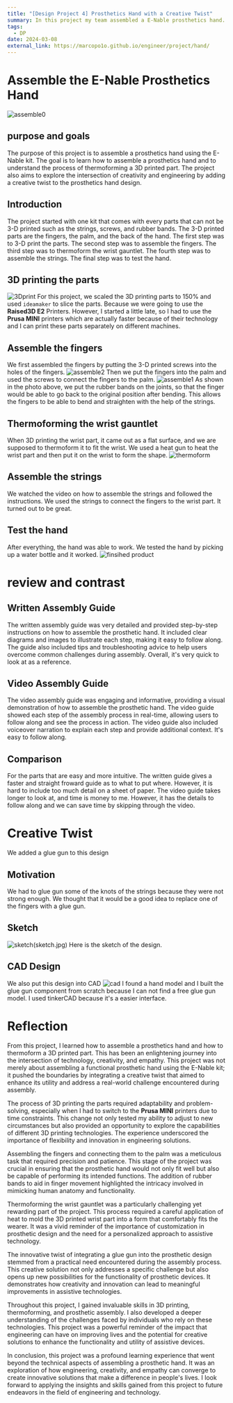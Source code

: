 ```yaml
---
title: "[Design Project 4] Prosthetics Hand with a Creative Twist"
summary: In this project my team assembled a E-Nable prosthetics hand. This also includes a design of replacing a finger with a glue gun.
tags:
  - DP
date: 2024-03-08
external_link: https://marcopo1o.github.io/engineer/project/hand/
---
```


# Assemble the E-Nable Prosthetics Hand
![assemble0](assemble0.jpg)
## purpose and goals
The purpose of this project is to assemble a prosthetics hand using the E-Nable kit. The goal is to learn how to assemble a prosthetics hand and to understand the process of thermoforming a 3D printed part. The project also aims to explore the intersection of creativity and engineering by adding a creative twist to the prosthetics hand design.

## Introduction

The project started with one kit that comes with every parts that can not be 3-D printed such as the strings, screws, and rubber bands. The 3-D printed parts are the fingers, the palm, and the back of the hand. The first step was to 3-D print the parts. The second step was to assemble the fingers. The third step was to thermoform the wrist gauntlet. The fourth step was to assemble the strings. The final step was to test the hand.

## 3D printing the parts
![3Dprint](image.png)
For this project, we scaled the 3D printing parts to 150% and used `ideamaker` to slice the parts. Because we were going to use the **Raised3D E2** Printers. However, I started a little late, so I had to use the **Prusa MINI** printers which are actually faster because of their technology and I can print these parts separately on different machines. 

## Assemble the fingers
We first assembled the fingers by putting the 3-D printed screws into the holes of the fingers. 
![assemble2](finger.jpg)
Then we put the fingers into the palm and used the screws to connect the fingers to the palm.
![assemble1](assemble.jpg)
As shown in the photo above, we put the rubber bands on the joints, so that the finger would be able to go back to the original position after bending. This allows the fingers to be able to bend and straighten with the help of the strings.
## Thermoforming the wrist gauntlet

When 3D printing the wrist part, it came out as a flat surface, and we are supposed to thermoform it to fit the wrist. We used a heat gun to heat the wrist part and then put it on the wrist to form the shape.
![thermoform](wrist0.jpg)

## Assemble the strings

We watched the video on how to assemble the strings and followed the instructions. We used the strings to connect the fingers to the wrist part. It turned out to be great. 

## Test the hand
After everything, the hand was able to work. We tested the hand by picking up a water bottle and it worked.
![finsihed product](finish.jpg)

# review and contrast 
## Written Assembly Guide
The written assembly guide was very detailed and provided step-by-step instructions on how to assemble the prosthetic hand. It included clear diagrams and images to illustrate each step, making it easy to follow along. The guide also included tips and troubleshooting advice to help users overcome common challenges during assembly. Overall, it's very quick to look at as a reference.

## Video Assembly Guide
The video assembly guide was engaging and informative, providing a visual demonstration of how to assemble the prosthetic hand. The video guide showed each step of the assembly process in real-time, allowing users to follow along and see the process in action. The video guide also included voiceover narration to explain each step and provide additional context. It's easy to follow along. 

## Comparison
For the parts that are easy and more intuitive. The written guide gives a faster and straight froward guide as to what to put where. However, it is hard to include too much detail on a sheet of paper. The video guide takes longer to look at, and time is money to me. However, it has the details to follow along and we can save time by skipping through the video. 

# Creative Twist
We added a glue gun to this design
## Motivation
We had to glue gun some of the knots of the strings because they were not strong enough. We thought that it would be a good idea to replace one of the fingers with a glue gun.
## Sketch
![sketch(sketch.jpg)](sketch.jpg)
Here is the sketch of the design.
## CAD Design
We also put this design into CAD
![cad](cad.png)
I found a hand model and I built the glue gun component from scratch because I can not find a free glue gun model. I used tinkerCAD because it's a easier interface.

# Reflection
From this project, I learned how to assemble a prosthetics hand and how to thermoform a 3D printed part. This has been an enlightening journey into the intersection of technology, creativity, and empathy. This project was not merely about assembling a functional prosthetic hand using the E-Nable kit; it pushed the boundaries by integrating a creative twist that aimed to enhance its utility and address a real-world challenge encountered during assembly.

The process of 3D printing the parts required adaptability and problem-solving, especially when I had to switch to the **Prusa MINI** printers due to time constraints. This change not only tested my ability to adjust to new circumstances but also provided an opportunity to explore the capabilities of different 3D printing technologies. The experience underscored the importance of flexibility and innovation in engineering solutions.

Assembling the fingers and connecting them to the palm was a meticulous task that required precision and patience. This stage of the project was crucial in ensuring that the prosthetic hand would not only fit well but also be capable of performing its intended functions. The addition of rubber bands to aid in finger movement highlighted the intricacy involved in mimicking human anatomy and functionality.

Thermoforming the wrist gauntlet was a particularly challenging yet rewarding part of the project. This process required a careful application of heat to mold the 3D printed wrist part into a form that comfortably fits the wearer. It was a vivid reminder of the importance of customization in prosthetic design and the need for a personalized approach to assistive technology.

The innovative twist of integrating a glue gun into the prosthetic design stemmed from a practical need encountered during the assembly process. This creative solution not only addresses a specific challenge but also opens up new possibilities for the functionality of prosthetic devices. It demonstrates how creativity and innovation can lead to meaningful improvements in assistive technologies.

Throughout this project, I gained invaluable skills in 3D printing, thermoforming, and prosthetic assembly. I also developed a deeper understanding of the challenges faced by individuals who rely on these technologies. This project was a powerful reminder of the impact that engineering can have on improving lives and the potential for creative solutions to enhance the functionality and utility of assistive devices.

In conclusion, this project was a profound learning experience that went beyond the technical aspects of assembling a prosthetic hand. It was an exploration of how engineering, creativity, and empathy can converge to create innovative solutions that make a difference in people's lives. I look forward to applying the insights and skills gained from this project to future endeavors in the field of engineering and technology.
